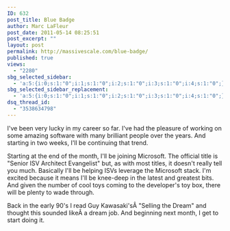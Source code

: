 ```yaml
---
ID: 632
post_title: Blue Badge
author: Marc LaFleur
post_date: 2011-05-14 08:25:51
post_excerpt: ""
layout: post
permalink: http://massivescale.com/blue-badge/
published: true
views:
  - "2280"
sbg_selected_sidebar:
  - 'a:5:{i:0;s:1:"0";i:1;s:1:"0";i:2;s:1:"0";i:3;s:1:"0";i:4;s:1:"0";}'
sbg_selected_sidebar_replacement:
  - 'a:5:{i:0;s:1:"0";i:1;s:1:"0";i:2;s:1:"0";i:3;s:1:"0";i:4;s:1:"0";}'
dsq_thread_id:
  - "3538634798"
---
```

I've been very lucky in my career so far. I've had the pleasure of working on some amazing software with many brilliant people over the years. And starting in two weeks, I'll be continuing that trend.

Starting at the end of the month, I'll be joining Microsoft. The official title is "Senior ISV Architect Evangelist" but, as with most titles, it doesn't really tell you much. Basically I'll be helping ISVs leverage the Microsoft stack. I'm excited because it means I'll be knee-deep in the latest and greatest bits. And given the number of cool toys coming to the developer's toy box, there will be plenty to wade through.

Back in the early 90's I read Guy Kawasaki'sÂ "Selling the Dream" and thought this sounded likeÂ a dream job. And beginning next month, I get to start doing it.